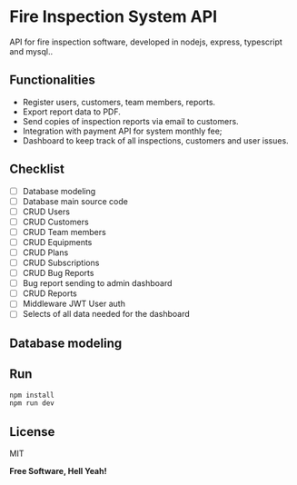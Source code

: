 # Fire Inspection System API 

API for fire inspection software, developed in nodejs, express, typescript and mysql..

## Functionalities

- Register users, customers, team members, reports.
- Export report data to PDF.
- Send copies of inspection reports via email to customers.
- Integration with payment API for system monthly fee;
- Dashboard to keep track of all inspections, customers and user issues.

## Checklist 

-[ ] Database modeling 
-[ ] Database main source code 
-[ ] CRUD Users 
-[ ] CRUD Customers 
-[ ] CRUD Team members 
-[ ] CRUD Equipments
-[ ] CRUD Plans
-[ ] CRUD Subscriptions
-[ ] CRUD Bug Reports
-[ ] Bug report sending to admin dashboard 
-[ ] CRUD Reports 
-[ ] Middleware JWT User auth
-[ ] Selects of all data needed for the dashboard   

## Database modeling 


## Run

```sh
npm install
npm run dev
```

## License

MIT

**Free Software, Hell Yeah!**


